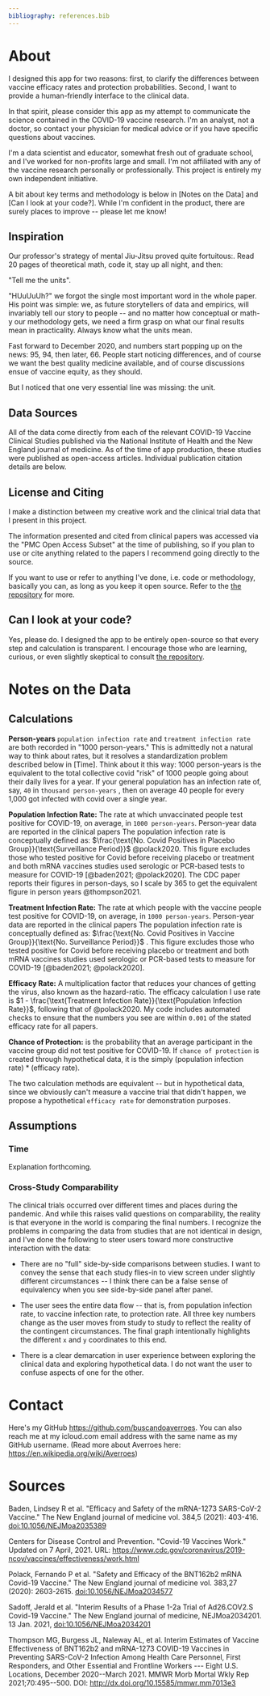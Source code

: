 ```yaml
---
bibliography: references.bib
---
```


# About

I designed this app for two reasons: first, to clarify the differences between vaccine efficacy rates and protection probabilities. Second, I want to provide a human-friendly interface to the clinical data.

In that spirit, please consider this app as my attempt to communicate the science contained in the COVID-19 vaccine research. I'm an analyst, not a doctor, so contact your physician for medical advice or if you have specific questions about vaccines.

I'm a data scientist and educator, somewhat fresh out of graduate school, and I've worked for non-profits large and small. I'm not affiliated with any of the vaccine research personally or professionally. This project is entirely my own independent initiative.

A bit about key terms and methodology is below in [Notes on the Data] and [Can I look at your code?]. While I'm confident in the product, there are surely places to improve -- please let me know!

## Inspiration

Our professor's strategy of mental Jiu-Jitsu proved quite fortuitous:. Read 20 pages of theoretical math, code it, stay up all night, and then:

"Tell me the units".

"HUuUuUh?" we forgot the single most important word in the whole paper. His point was simple: we, as future storytellers of data and empirics, will invariably tell our story to people -- and no matter how conceptual or math-y our methodology gets, we need a firm grasp on what our final results mean in practicality. Always know what the units mean.

Fast forward to December 2020, and numbers start popping up on the news: 95, 94, then later, 66. People start noticing differences, and of course we want the best quality medicine available, and of course discussions ensue of vaccine equity, as they should.

But I noticed that one very essential line was missing: the unit.

## Data Sources

All of the data come directly from each of the relevant COVID-19 Vaccine Clinical Studies published via the National Institute of Health and the New England journal of medicine. As of the time of app production, these studies were published as open-access articles. Individual publication citation details are below.

## License and Citing

I make a distinction between my creative work and the clinical trial data that I present in this project.

The information presented and cited from clinical papers was accessed via the "PMC Open Access Subset" at the time of publishing, so if you plan to use or cite anything related to the papers I recommend going directly to the source.

If you want to use or refer to anything I've done, i.e. code or methodology, basically you can, as long as you keep it open source. Refer to the [the repository](https://github.com/buscandoaverroes/vaccine-efficacies) for more.

## Can I look at your code?

Yes, please do. I designed the app to be entirely open-source so that every step and calculation is transparent. I encourage those who are learning, curious, or even slightly skeptical to consult [the repository](https://github.com/buscandoaverroes/vaccine-efficacies).

# Notes on the Data

## Calculations

**Person-years** `population infection rate` and `treatment infection rate` are both recorded in "1000 person-years." This is admittedly not a natural way to think about rates, but it resolves a standardization problem described below in [Time]. Think about it this way: 1000 person-years is the equivalent to the total collective covid "risk" of 1000 people going about their daily lives for a year. If your general population has an infection rate of, say, `40` in `thousand person-years` , then on average 40 people for every 1,000 got infected with covid over a single year.

**Population Infection Rate:** The rate at which unvaccinated people test positive for COVID-19, on average, in `1000 person-years`. Person-year data are reported in the clinical papers The population infection rate is conceptually defined as: $\frac{\text{No. Covid Positives in Placebo Group}}{\text{Surveillance Period}}$ @polack2020. This figure excludes those who tested positive for Covid before receiving placebo or treatment and both mRNA vaccines studies used serologic or PCR-based tests to measure for COVID-19 [@baden2021; @polack2020]. The CDC paper reports their figures in person-days, so I scale by 365 to get the equivalent figure in person years @thompson2021.

**Treatment Infection Rate:** The rate at which people with the vaccine people test positive for COVID-19, on average, in `1000 person-years`. Person-year data are reported in the clinical papers The population infection rate is conceptually defined as: $\frac{\text{No. Covid Positives in Vaccine Group}}{\text{No. Surveillance Period}}$ . This figure excludes those who tested positive for Covid before receiving placebo or treatment and both mRNA vaccines studies used serologic or PCR-based tests to measure for COVID-19 [@baden2021; @polack2020].

**Efficacy Rate:** A multiplication factor that reduces your chances of getting the virus, also known as the hazard-ratio. The efficacy calculation I use rate is $1 - \frac{\text{Treatment Infection Rate}}{\text{Population Infection Rate}}$, following that of @polack2020. My code includes automated checks to ensure that the numbers you see are within `0.001` of the stated efficacy rate for all papers.

**Chance of Protection:** is the probability that an average participant in the vaccine group did not test positive for COVID-19. If `chance of protection` is created through hypothetical data, it is the simply $(\text{population infection rate})*(\text{efficacy rate})$.

The two calculation methods are equivalent -- but in hypothetical data, since we obviously can't measure a vaccine trial that didn't happen, we propose a hypothetical `efficacy rate` for demonstration purposes.

## Assumptions

### Time

Explanation forthcoming.

### Cross-Study Comparability

The clinical trials occurred over different times and places during the pandemic. And while this raises valid questions on comparability, the reality is that everyone in the world is comparing the final numbers. I recognize the problems in comparing the data from studies that are not identical in design, and I've done the following to steer users toward more constructive interaction with the data:

-   There are no "full" side-by-side comparisons between studies. I want to convey the sense that each study flies-in to view screen under slightly different circumstances -- I think there can be a false sense of equivalency when you see side-by-side panel after panel.

-   The user sees the entire data flow -- that is, from population infection rate, to vaccine infection rate, to protection rate. All three key numbers change as the user moves from study to study to reflect the reality of the contingent circumstances. The final graph intentionally highlights the different `x` and `y` coordinates to this end.

-   There is a clear demarcation in user experience between exploring the clinical data and exploring hypothetical data. I do not want the user to confuse aspects of one for the other.

# Contact

Here's my GitHub <https://github.com/buscandoaverroes>. You can also reach me at my icloud.com email address with the same name as my GitHub username. (Read more about Averroes here: <https://en.wikipedia.org/wiki/Averroes>)

# Sources

Baden, Lindsey R et al. "Efficacy and Safety of the mRNA-1273 SARS-CoV-2 Vaccine." The New England journal of medicine vol. 384,5 (2021): 403-416. <doi:10.1056/NEJMoa2035389>

Centers for Disease Control and Prevention. "Covid-19 Vaccines Work." Updated on 7 April, 2021. URL: <https://www.cdc.gov/coronavirus/2019-ncov/vaccines/effectiveness/work.html>

Polack, Fernando P et al. "Safety and Efficacy of the BNT162b2 mRNA Covid-19 Vaccine." The New England journal of medicine vol. 383,27 (2020): 2603-2615. <doi:10.1056/NEJMoa2034577>

Sadoff, Jerald et al. "Interim Results of a Phase 1-2a Trial of Ad26.COV2.S Covid-19 Vaccine." The New England journal of medicine, NEJMoa2034201. 13 Jan. 2021, <doi:10.1056/NEJMoa2034201>

Thompson MG, Burgess JL, Naleway AL, et al. Interim Estimates of Vaccine Effectiveness of BNT162b2 and mRNA-1273 COVID-19 Vaccines in Preventing SARS-CoV-2 Infection Among Health Care Personnel, First Responders, and Other Essential and Frontline Workers --- Eight U.S. Locations, December 2020--March 2021. MMWR Morb Mortal Wkly Rep 2021;70:495--500. DOI: <http://dx.doi.org/10.15585/mmwr.mm7013e3>
